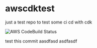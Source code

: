 # awscdktest
just a test repo to test some ci cd with cdk


![AWS CodeBuild Status](https://codebuild.us-east-1.amazonaws.com/badges?uuid=eyJlbmNyeXB0ZWREYXRhIjoiRXY4OG5JZ2o2ODJsREFaSHdnUU12a1c5Y2h2UmxBSTZCOWVkTU1qb3U0ZEgvRXcrNW1kTmdwU3lrOFNWek83b08vY2w3WE5zeU9acDNQdG1LclpJVjVZPSIsIml2UGFyYW1ldGVyU3BlYyI6InByaWlLMGFBeXF2QjlOczQiLCJtYXRlcmlhbFNldFNlcmlhbCI6MX0%3D&branch=master)

test this commit
aasdfasd
asdfasdf

